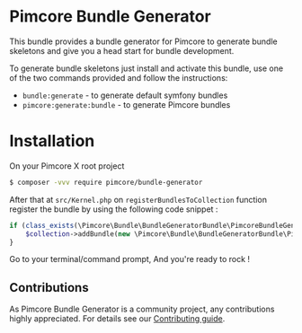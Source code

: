 # Pimcore Bundle Generator 

This bundle provides a bundle generator for Pimcore to generate bundle skeletons and give you a head start
for bundle development. 

To generate bundle skeletons just install and activate this bundle, use one of the two commands provided and 
follow the instructions:  
- `bundle:generate` - to generate default symfony bundles
- `pimcore:generate:bundle` - to generate Pimcore bundles

# Installation

On your Pimcore X root project

```bash
$ composer -vvv require pimcore/bundle-generator
```

After that at `src/Kernel.php` on `registerBundlesToCollection` function register the bundle by using the following code snippet :

```php
if (class_exists(\Pimcore\Bundle\BundleGeneratorBundle\PimcoreBundleGeneratorBundle::class)) {
    $collection->addBundle(new \Pimcore\Bundle\BundleGeneratorBundle\PimcoreBundleGeneratorBundle);
}
```

Go to your terminal/command prompt, And you're ready to rock !

## Contributions
As Pimcore Bundle Generator is a community project, any contributions highly appreciated.
For details see our [Contributing guide](https://github.com/pimcore/bundle-generator/blob/master/CONTRIBUTING.md).
